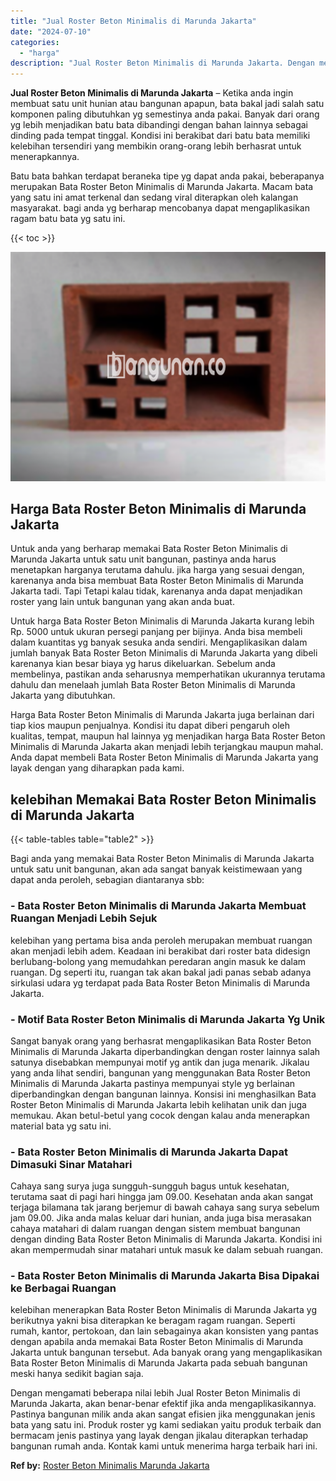 ```yaml
---
title: "Jual Roster Beton Minimalis di Marunda Jakarta"
date: "2024-07-10"
categories: 
  - "harga"
description: "Jual Roster Beton Minimalis di Marunda Jakarta. Dengan mengamati beberapa nilai lebih Jual Roster Beton Minimalis di Marunda Jakarta, akan benar-benar efekti..."
---
```


**Jual Roster Beton Minimalis di Marunda Jakarta** – Ketika anda ingin membuat satu unit hunian atau bangunan apapun, bata bakal jadi salah satu komponen paling dibutuhkan yg semestinya anda pakai. Banyak dari orang yg lebih menjadikan batu bata dibandingi dengan bahan lainnya sebagai dinding pada tempat tinggal. Kondisi ini berakibat dari batu bata memiliki kelebihan tersendiri yang membikin orang-orang lebih berhasrat untuk menerapkannya.

Batu bata bahkan terdapat beraneka tipe yg dapat anda pakai, beberapanya merupakan Bata Roster Beton Minimalis di Marunda Jakarta. Macam bata yang satu ini amat terkenal dan sedang viral diterapkan oleh kalangan masyarakat. bagi anda yg berharap mencobanya dapat mengaplikasikan ragam batu bata yg satu ini.

{{< toc >}}

![Jual Roster Beton Minimalis di Marunda Jakarta](/images/bata-roster-minimalis-09.png)

## Harga Bata Roster Beton Minimalis di Marunda Jakarta

Untuk anda yang berharap memakai Bata Roster Beton Minimalis di Marunda Jakarta untuk satu unit bangunan, pastinya anda harus menetapkan harganya terutama dahulu. jika harga yang sesuai dengan, karenanya anda bisa membuat Bata Roster Beton Minimalis di Marunda Jakarta tadi. Tapi Tetapi kalau tidak, karenanya anda dapat menjadikan roster yang lain untuk bangunan yang akan anda buat.

Untuk harga Bata Roster Beton Minimalis di Marunda Jakarta kurang lebih Rp. 5000 untuk ukuran persegi panjang per bijinya. Anda bisa membeli dalam kuantitas yg banyak sesuka anda sendiri. Mengaplikasikan dalam jumlah banyak Bata Roster Beton Minimalis di Marunda Jakarta yang dibeli karenanya kian besar biaya yg harus dikeluarkan. Sebelum anda membelinya, pastikan anda seharusnya memperhatikan ukurannya terutama dahulu dan menelaah jumlah Bata Roster Beton Minimalis di Marunda Jakarta yang dibutuhkan.

Harga Bata Roster Beton Minimalis di Marunda Jakarta juga berlainan dari tiap kios maupun penjualnya. Kondisi itu dapat diberi pengaruh oleh kualitas, tempat, maupun hal lainnya yg menjadikan harga Bata Roster Beton Minimalis di Marunda Jakarta akan menjadi lebih terjangkau maupun mahal. Anda dapat membeli Bata Roster Beton Minimalis di Marunda Jakarta yang layak dengan yang diharapkan pada kami.

## kelebihan Memakai Bata Roster Beton Minimalis di Marunda Jakarta

{{< table-tables table="table2" >}}

Bagi anda yang memakai Bata Roster Beton Minimalis di Marunda Jakarta untuk satu unit bangunan, akan ada sangat banyak keistimewaan yang dapat anda peroleh, sebagian diantaranya sbb:

### \- Bata Roster Beton Minimalis di Marunda Jakarta Membuat Ruangan Menjadi Lebih Sejuk

kelebihan yang pertama bisa anda peroleh merupakan membuat ruangan akan menjadi lebih adem. Keadaan ini berakibat dari roster bata didesign berlubang-bolong yang memudahkan peredaran angin masuk ke dalam ruangan. Dg seperti itu, ruangan tak akan bakal jadi panas sebab adanya sirkulasi udara yg terdapat pada Bata Roster Beton Minimalis di Marunda Jakarta.

### \- Motif Bata Roster Beton Minimalis di Marunda Jakarta Yg Unik

Sangat banyak orang yang berhasrat mengaplikasikan Bata Roster Beton Minimalis di Marunda Jakarta diperbandingkan dengan roster lainnya salah satunya disebabkan mempunyai motif yg antik dan juga menarik. Jikalau yang anda lihat sendiri, bangunan yang menggunakan Bata Roster Beton Minimalis di Marunda Jakarta pastinya mempunyai style yg berlainan diperbandingkan dengan bangunan lainnya. Konsisi ini menghasilkan Bata Roster Beton Minimalis di Marunda Jakarta lebih kelihatan unik dan juga memukau. Akan betul-betul yang cocok dengan kalau anda menerapkan material bata yg satu ini.

### \- Bata Roster Beton Minimalis di Marunda Jakarta Dapat Dimasuki Sinar Matahari

Cahaya sang surya juga sungguh-sungguh bagus untuk kesehatan, terutama saat di pagi hari hingga jam 09.00. Kesehatan anda akan sangat terjaga bilamana tak jarang berjemur di bawah cahaya sang surya sebelum jam 09.00. Jika anda malas keluar dari hunian, anda juga bisa merasakan cahaya matahari di dalam ruangan dengan sistem membuat bangunan dengan dinding Bata Roster Beton Minimalis di Marunda Jakarta. Kondisi ini akan mempermudah sinar matahari untuk masuk ke dalam sebuah ruangan.

### \- Bata Roster Beton Minimalis di Marunda Jakarta Bisa Dipakai ke Berbagai Ruangan

kelebihan menerapkan Bata Roster Beton Minimalis di Marunda Jakarta yg berikutnya yakni bisa diterapkan ke beragam ragam ruangan. Seperti rumah, kantor, pertokoan, dan lain sebagainya akan konsisten yang pantas dengan apabila anda memakai Bata Roster Beton Minimalis di Marunda Jakarta untuk bangunan tersebut. Ada banyak orang yang mengaplikasikan Bata Roster Beton Minimalis di Marunda Jakarta pada sebuah bangunan meski hanya sedikit bagian saja.

Dengan mengamati beberapa nilai lebih Jual Roster Beton Minimalis di Marunda Jakarta, akan benar-benar efektif jika anda mengaplikasikannya. Pastinya bangunan milik anda akan sangat efisien jika menggunakan jenis bata yang satu ini. Produk roster yg kami sediakan yaitu produk terbaik dan bermacam jenis pastinya yang layak dengan jikalau diterapkan terhadap bangunan rumah anda. Kontak kami untuk menerima harga terbaik hari ini.

**Ref by:** [Roster Beton Minimalis Marunda Jakarta](https://id.wikipedia.org/wiki/Roster)
